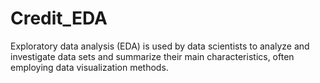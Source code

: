 # Credit_EDA
Exploratory data analysis (EDA) is used by data scientists to analyze and investigate data sets and summarize their main characteristics, often employing data visualization methods.
